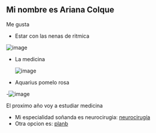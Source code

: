 ## Mi nombre es Ariana Colque
Me gusta 
- Estar con las nenas de ritmica
  
![image](https://github.com/arianacolque27/arianacolque27/assets/172040191/8b522ae5-a1dc-4320-a6fd-5fdcbdf9cbc0)
  
- La medicina

  ![image](https://github.com/arianacolque27/arianacolque27/assets/172040191/8ba41e61-dd3a-4dad-963d-30c122f524ed)

- Aquarius pomelo rosa

-![image](https://github.com/arianacolque27/arianacolque27/assets/172040191/01cb5f0d-2b27-4bb5-ad61-5afae59f683a)

El proximo año voy a estudiar medicina

  - Mi especialidad soñanda es neurocirugia:
[neurocirugía](https://www.gruporecoletas.com/noticias/neurocirugia-que-es-y-cuando-acudir-neurocirujano/)
- Otra opcion es:
[planb](ttp://www.scielo.sa.cr/scielo.php?script=sci_arttext&pid=S1409-00152018000100102)

